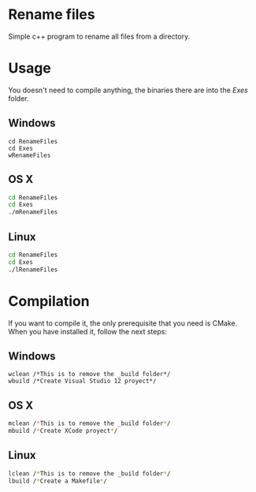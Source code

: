 Rename files
===========

Simple c++ program to rename all files from a directory.

Usage
=====
You doesn't need to compile anything, the binaries there are into the *Exes* folder.

Windows
-------
```batch
cd RenameFiles
cd Exes
wRenameFiles
```

OS X
----
```bash
cd RenameFiles
cd Exes
./mRenameFiles
```

Linux
----
```bash
cd RenameFiles
cd Exes
./lRenameFiles
```

Compilation
===========
If you want to compile it, the only prerequisite that you need is CMake. When you have installed it, follow the next steps:

Windows
-------
```batch
wclean /*This is to remove the _build folder*/
wbuild /*Create Visual Studio 12 proyect*/
```

OS X
----
```bash
mclean /*This is to remove the _build folder*/
mbuild /*Create XCode proyect*/
```

Linux
----
```bash
lclean /*This is to remove the _build folder*/
lbuild /*Create a Makefile*/
```